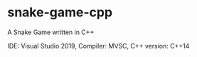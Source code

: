 # snake-game-cpp
A Snake Game written in C++

IDE: Visual Studio 2019,
Compiler: MVSC, 
C++ version: C++14
